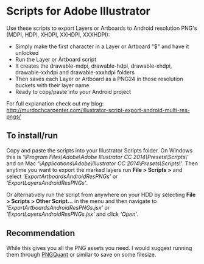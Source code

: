 # Scripts for Adobe Illustrator
Use these scripts to export Layers or Artboards to Android resolution PNG's (MDPI, HDPI, XHDPI, XXHDPI, XXXHDPI):
 - Simply make the first character in a Layer or Artboard "$" and have it unlocked
 - Run the Layer or Artboard script
 - It creates the drawable-mdpi, drawable-hdpi, drawable-xhdpi, drawable-xxhdpi and drawable-xxxhdpi folders
 - Then saves each Layer or Artboard as a PNG24 in those resolution buckets with their layer name
 - Ready to copy/paste into your Android project

For full explanation check out my blog:
http://murdochcarpenter.com/illustrator-script-export-android-multi-res-pngs/

## To install/run
Copy and paste the scripts into your Illustrator Scripts folder. On Windows this is *‘\Program Files\Adobe\Adobe Illustrator CC 2014\Presets\Scripts\’* and on Mac *‘\Applications\Adobe\Illustrator CC 2014\Presets\Scripts\’*. Then anytime you want to export the marked layers run **File > Scripts >** and select *‘ExportArtboardsAndroidResPNGs’* or *‘ExportLayersAndroidResPNGs’*.

Or alternatively run the script from anywhere on your HDD by selecting **File > Scripts > Other Script...** in the menu and then navigate to *‘ExportArtboardsAndroidResPNGs.jsx’* or *‘ExportLayersAndroidResPNGs.jsx’* and click *‘Open’*.

## Recommendation
While this gives you all the PNG assets you need. I would suggest running them through [PNGQuant](http://pngquant.org/) or similar to save on some filesize.

